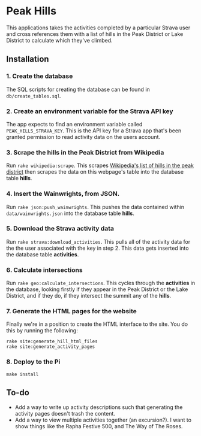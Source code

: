 # Peak Hills

This applications takes the activities completed by a particular Strava user and cross references them with a list of hills in the Peak District or Lake District to calculate which they've climbed.

## Installation

### 1. Create the database

The SQL scripts for creating the database can be found in `db/create_tables.sql`.

### 2. Create an environment variable for the Strava API key

The app expects to find an environment variable called `PEAK_HILLS_STRAVA_KEY`. This is the API key for a Strava app that's been granted permission to read activity data on the users account. 

### 3. Scrape the hills in the Peak District from Wikipedia

Run `rake wikipedia:scrape`. This scrapes [Wikipedia's list of hills in the peak district](https://en.wikipedia.org/wiki/List_of_hills_in_the_Peak_District) then scrapes the data on this webpage's table into the database table **hills**.

### 4. Insert the Wainwrights, from JSON.

Run `rake json:push_wainwrights`. This pushes the data contained within `data/wainwrights.json` into the database table **hills**.

### 5. Download the Strava activity data

Run `rake strava:download_activities`. This pulls all of the activity data for the the user associated with the key in step 2. This data gets inserted into the database table **activities**.

### 6. Calculate intersections

Run `rake geo:calculate_intersections`. This cycles through the **activities** in the database, looking firstly if they appear in the Peak District or the Lake District, and if they do, if they intersect the summit any of the **hills**.

### 7. Generate the HTML pages for the website

Finally we're in a position to create the HTML interface to the site. You do this by running the following:

```
rake site:generate_hill_html_files
rake site:generate_activity_pages
```

### 8. Deploy to the Pi

```
make install
```

## To-do

- Add a way to write up activity descriptions such that generating the activity pages doesn't trash the content.
- Add a way to view multiple activities together (an excursion?). I want to show things like the Rapha Festive 500, and The Way of The Roses.
